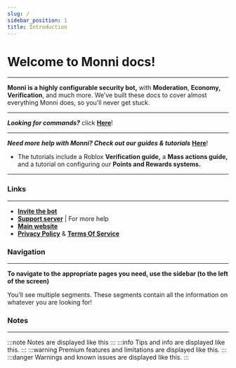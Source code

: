 ```yaml
---
slug: /
sidebar_position: 1
title: Introduction
---
```

# Welcome to Monni docs!
---
**Monni is a highly configurable security bot,** with **Moderation**, **Economy,** **Verification**, and much more. We’ve built these docs to cover almost everything Monni does, so you’ll never get stuck.
***
_**Looking for commands?**_ click [**Here**](https://monni-docs-f7dj.onrender.com/commands)!
***
***Need more help with Monni? Check out our guides & tutorials*** [**Here**](https://monni-docs-f7dj.onrender.com/guides)!
- The tutorials include a Roblox **Verification guide,** a **Mass actions guide,** and a tutorial on configuring our **Points and Rewards systems.**
***
### Links
---
- [**Invite the bot**](https://discord.com/oauth2/authorize?client_id=911945727402471455&permissions=1633094518871&scope=bot)
- [**Support server**](https://discord.gg/kEKuDRE3Jv) | For more help
- [**Main website**](https://monni.fyi)
- [**Privacy Policy**](https://monni.fyi/privacy/) & [**Terms Of Service**](https://monni.fyi/terms-of-service/)
### Navigation
---
**To navigate to the appropriate pages you need, use the sidebar (to the left of the screen)**

You’ll see multiple segments. These segments contain all the information on whatever you are looking for!
### Notes
---
:::note
Notes are displayed like this
:::
:::info
Tips and info are displayed like this.
:::
:::warning
Premium features and limitations are displayed like this.
:::
:::danger
Warnings and known issues are displayed like this.
:::